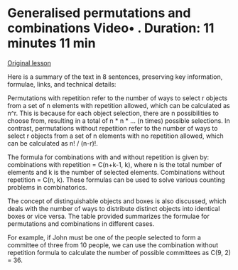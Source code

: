 # Generalised permutations and combinations Video• . Duration: 11 minutes 11 min

[Original lesson](https://www.coursera.org/learn/uol-discrete-mathematics/lecture/1Jkjn/generalised-permutations-and-combinations)

Here is a summary of the text in 8 sentences, preserving key information, formulae, links, and technical details:

Permutations with repetition refer to the number of ways to select r objects from a set of n elements with repetition allowed, which can be calculated as n^r. This is because for each object selection, there are n possibilities to choose from, resulting in a total of n * n * ... (n times) possible selections. In contrast, permutations without repetition refer to the number of ways to select r objects from a set of n elements with no repetition allowed, which can be calculated as n! / (n-r)!.

The formula for combinations with and without repetition is given by: combinations with repetition = C(n+k-1, k), where n is the total number of elements and k is the number of selected elements. Combinations without repetition = C(n, k). These formulas can be used to solve various counting problems in combinatorics.

The concept of distinguishable objects and boxes is also discussed, which deals with the number of ways to distribute distinct objects into identical boxes or vice versa. The table provided summarizes the formulae for permutations and combinations in different cases.

For example, if John must be one of the people selected to form a committee of three from 10 people, we can use the combination without repetition formula to calculate the number of possible committees as C(9, 2) = 36.

